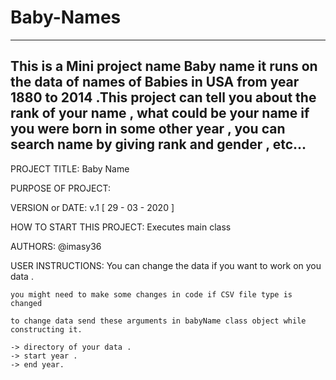# Baby-Names
------------------------------------------------------------------------
This is a Mini project name Baby name it runs on the data of names of Babies
in USA from year 1880 to 2014 .This project can tell you about the rank
of your name , what could be your name if you were born in some other
year , you can search name by giving rank and gender , etc...  
------------------------------------------------------------------------

PROJECT TITLE: Baby Name

PURPOSE OF PROJECT: 

VERSION or DATE: v.1 [ 29 - 03 - 2020 ] 

HOW TO START THIS PROJECT: Executes main class

AUTHORS: @imasy36

USER INSTRUCTIONS: 
	You can change the data if you want to work on you data .

	you might need to make some changes in code if CSV file type is changed 

	to change data send these arguments in babyName class object while constructing it.

	-> directory of your data .
	-> start year .
	-> end year.	
	
